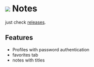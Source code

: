 # <img src="/icon.ico"> Notes
just check <a href="https://github.com/Wizxrdx/notes/releases" >releases</a>.
## Features
<ul>
<li>Profiles with password authentication</li>
<li>favorites tab</li>
<li>notes with titles</li>
</ul>